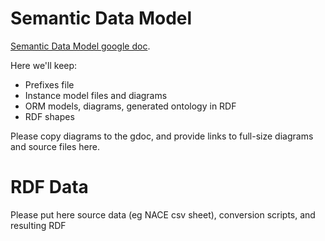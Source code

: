 # Semantic Data Model

[Semantic Data Model google doc](https://docs.google.com/document/d/1dhMOTlIOC6dOK_jksJRX0CB-GIRoiYY6fWtCnZArUhU/edit).

Here we'll keep:
* Prefixes file
* Instance model files and diagrams
* ORM models, diagrams, generated ontology in RDF
* RDF shapes

Please copy diagrams to the gdoc, and provide links to full-size diagrams and source files here.

# RDF Data

Please put here source data (eg NACE csv sheet), conversion scripts, and resulting RDF
